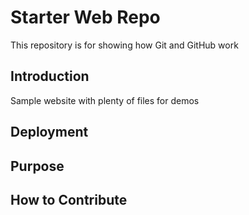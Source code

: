 # Starter Web Repo

This repository is for showing how Git and GitHub work

## Introduction

Sample website with plenty of files for demos

## Deployment

## Purpose

## How to Contribute